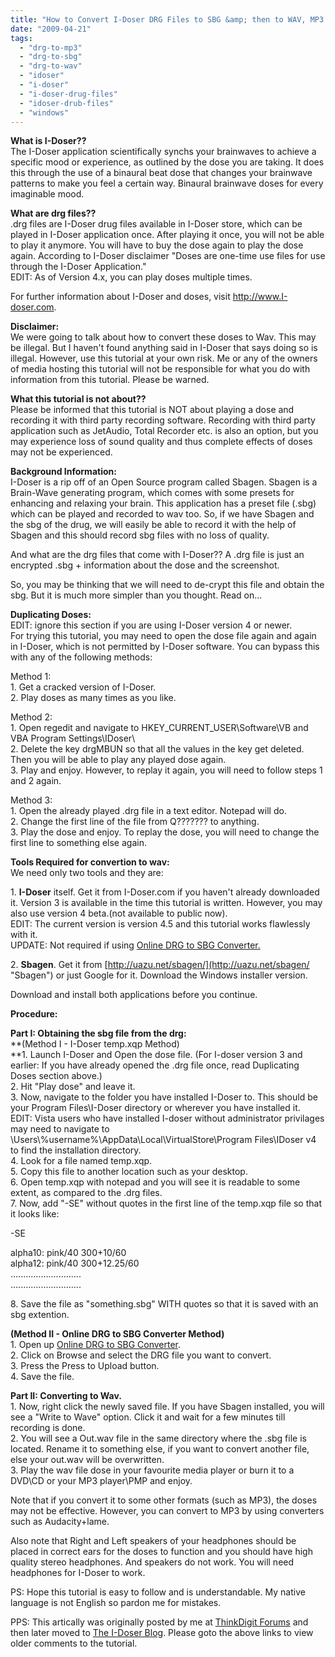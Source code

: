 ```yaml
---
title: "How to Convert I-Doser DRG Files to SBG &amp; then to WAV, MP3 - An easy step by step tutorial"
date: "2009-04-21"
tags: 
  - "drg-to-mp3"
  - "drg-to-sbg"
  - "drg-to-wav"
  - "idoser"
  - "i-doser"
  - "i-doser-drug-files"
  - "idoser-drub-files"
  - "windows"
---
```


**What is I-Doser??**  
The I-Doser application scientifically synchs your brainwaves to achieve a specific mood or experience, as outlined by the dose you are taking. It does this through the use of a binaural beat dose that changes your brainwave patterns to make you feel a certain way. Binaural brainwave doses for every imaginable mood.

**What are drg files??**  
.drg files are I-Doser drug files available in I-Doser store, which can be played in I-Doser application once. After playing it once, you will not be able to play it anymore. You will have to buy the dose again to play the dose again. According to I-Doser disclaimer "Doses are one-time use files for use through the I-Doser Application."  
EDIT: As of Version 4.x, you can play doses multiple times.

For further information about I-Doser and doses, visit http://www.I-doser.com.

**Disclaimer:**  
We were going to talk about how to convert these doses to Wav. This may be illegal. But I haven't found anything said in I-Doser that says doing so is illegal. However, use this tutorial at your own risk. Me or any of the owners of media hosting this tutorial will not be responsible for what you do with information from this tutorial. Please be warned.

**What this tutorial is not about??**  
Please be informed that this tutorial is NOT about playing a dose and recording it with third party recording software. Recording with third party application such as JetAudio, Total Recorder etc. is also an option, but you may experience loss of sound quality and thus complete effects of doses may not be experienced.

**Background Information:**  
I-Doser is a rip off of an Open Source program called Sbagen. Sbagen is a Brain-Wave generating program, which comes with some presets for enhancing and relaxing your brain. This application has a preset file (.sbg) which can be played and recorded to wav too. So, if we have Sbagen and the sbg of the drug, we will easily be able to record it with the help of Sbagen and this should record sbg files with no loss of quality.

And what are the drg files that come with I-Doser?? A .drg file is just an encrypted .sbg + information about the dose and the screenshot.

So, you may be thinking that we will need to de-crypt this file and obtain the sbg. But it is much more simpler than you thought. Read on...

**Duplicating Doses:**  
EDIT: ignore this section if you are using I-Doser version 4 or newer.  
For trying this tutorial, you may need to open the dose file again and again in I-Doser, which is not permitted by I-Doser software. You can bypass this with any of the following methods:

Method 1:  
1\. Get a cracked version of I-Doser.  
2\. Play doses as many times as you like.

Method 2:  
1\. Open regedit and navigate to HKEY\_CURRENT\_USER\\Software\\VB and VBA Program Settings\\IDoser\\  
2\. Delete the key drgMBUN so that all the values in the key get deleted. Then you will be able to play any played dose again.  
3\. Play and enjoy. However, to replay it again, you will need to follow steps 1 and 2 again.

Method 3:  
1\. Open the already played .drg file in a text editor. Notepad will do.  
2\. Change the first line of the file from Q??????? to anything.  
3\. Play the dose and enjoy. To replay the dose, you will need to change the first line to something else again.

**Tools Required for convertion to wav:**  
We need only two tools and they are:

1\. **I-Doser** itself. Get it from I-Doser.com if you haven't already downloaded it. Version 3 is available in the time this tutorial is written. However, you may also use version 4 beta.(not available to public now).  
EDIT: The current version is version 4.5 and this tutorial works flawlessly with it.  
UPDATE: Not required if using [Online DRG to SBG Converter.](../drg2sbg/ "DRG to SBG Converter")

2\. **Sbagen**. Get it from [http://uazu.net/sbagen/](http://uazu.net/sbagen/ "Sbagen") or just Google for it. Download the Windows installer version.

Download and install both applications before you continue.

**Procedure:**

**Part I: Obtaining the sbg file from the drg:**  
**(Method I - I-Doser temp.xqp Method)  
**1\. Launch I-Doser and Open the dose file. (For I-doser version 3 and earlier: If you have already opened the .drg file once, read Duplicating Doses section above.)  
2\. Hit "Play dose" and leave it.  
3\. Now, navigate to the folder you have installed I-Doser to. This should be your Program Files\\I-Doser directory or wherever you have installed it.  
EDIT: Vista users who have installed I-doser without administrator privilages may need to navigate to \\Users\\%username%\\AppData\\Local\\VirtualStore\\Program Files\\IDoser v4 to find the installation directory.  
4\. Look for a file named temp.xqp.  
5\. Copy this file to another location such as your desktop.  
6\. Open temp.xqp with notepad and you will see it is readable to some extent, as compared to the .drg files.  
7\. Now, add "-SE" without quotes in the first line of the temp.xqp file so that it looks like:

\-SE

alpha10: pink/40 300+10/60  
alpha12: pink/40 300+12.25/60  
............................  
............................

8\. Save the file as "something.sbg" WITH quotes so that it is saved with an sbg extention.

**(Method II - Online DRG to SBG Converter Method)**  
1\. Open up [Online DRG to SBG Converter](http://www.khattam.info/drg2sbg/ "Online DRG to SBG Converter").  
2\. Click on Browse and select the DRG file you want to convert.  
3\. Press the Press to Upload button.  
4\. Save the file.

**Part II: Converting to Wav.**  
1\. Now, right click the newly saved file. If you have Sbagen installed, you will see a "Write to Wave" option. Click it and wait for a few minutes till recording is done.  
2\. You will see a Out.wav file in the same directory where the .sbg file is located. Rename it to something else, if you want to convert another file, else your out.wav will be overwritten.  
3\. Play the wav file dose in your favourite media player or burn it to a DVD\\CD or your MP3 player\\PMP and enjoy.

Note that if you convert it to some other formats (such as MP3), the doses may not be effective. However, you can convert to MP3 by using converters such as Audacity+lame.

Also note that Right and Left speakers of your headphones should be placed in correct ears for the doses to function and you should have high quality stereo headphones. And speakers do not work. You will need headphones for I-Doser to work.

PS: Hope this tutorial is easy to follow and is understandable. My native language is not English so pardon me for mistakes.

PPS: This artically was originally posted by me at [ThinkDigit Forums](http://www.thinkdigit.com/forum/showthread.php?t=54643 "How to convert I-Doser .DRG Files to WAV") and then later moved to [The I-Doser Blog](http://theidoserblog.blogspot.com/2008/01/how-to-convert-i-doser-drg-files-to-wav.html "how to convert i-doser drg files to wav"). Please goto the above links to view older comments to the tutorial.
